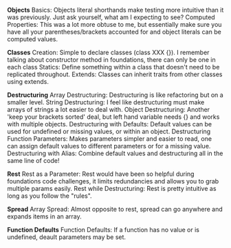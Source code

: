 **Objects**
Basics: Objects literal shorthands make testing more intuitive than it was previously. Just ask yourself, what am I expecting to see?
Computed Properties: This was a lot more obtuse to me, but essentially make sure you have all your parentheses/brackets accounted for and object literals can be computed values.

**Classes**
Creation: Simple to declare classes (class XXX {}). I remember talking about constructor method in foundations, there can only be one in each class 
Statics: Define something within a class that doesn't need to be replicated throughout.
Extends: Classes can inherit traits from other classes using extends.

**Destructuring**
Array Destructuring: Destructuring is like refactoring but on a smaller level.
String Destructuring: I feel like destructuring must make arrays of strings a lot easier to deal with.
Object Destructuring: Another 'keep your brackets sorted' deal, but left hand variable needs {} and works with multiple objects.
Destructuring with Defaults: Default values can be used for undefined or missing values, or within an object.
Destructuring Function Parameters: Makes parameters simpler and easier to read, one can assign default values to different parameters or for a missing value.
Destructuring with Alias: Combine default values and destructuring all in the same line of code!

**Rest**
Rest as a Parameter: Rest would have been so helpful during foundations code challenges, it limits redundancies and allows you to grab multiple params easily.
Rest while Destructuring: Rest is pretty intuitive as long as you follow the "rules". 

**Spread**
Array Spread: Almost opposite to rest, spread can go anywhere and expands items in an array.

**Function Defaults**
Function Defaults: If a function has no value or is undefined, deault parameters may be set.
